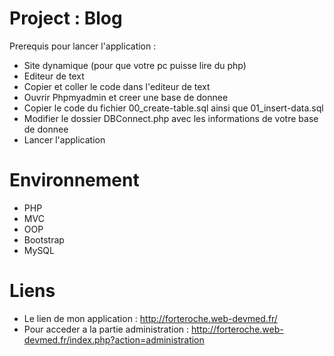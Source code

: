 # Project : Blog

Prerequis pour lancer l'application :

* Site dynamique (pour que votre pc puisse lire du php)
* Editeur de text
* Copier et coller le code dans l'editeur de text
* Ouvrir Phpmyadmin et creer une base de donnee
* Copier le code du fichier 00_create-table.sql ainsi que 01_insert-data.sql
* Modifier le dossier DBConnect.php avec les informations de votre base de donnee
* Lancer l'application

# Environnement

* PHP 
* MVC
* OOP
* Bootstrap
* MySQL

# Liens 

* Le lien de mon application : http://forteroche.web-devmed.fr/
* Pour acceder a la partie administration : http://forteroche.web-devmed.fr/index.php?action=administration



